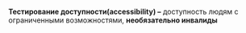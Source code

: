 **Тестирование доступности(accessibility) –** доступность людям с ограниченными возможностями, **необязательно инвалиды**